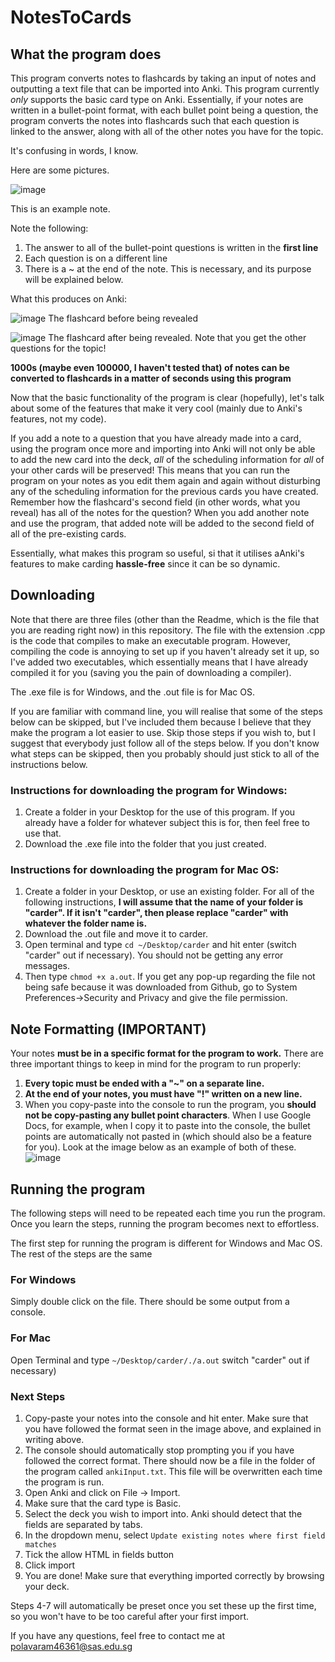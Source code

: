 # NotesToCards

## What the program does
This program converts notes to flashcards by taking an input of notes and outputting a text file that can be imported into Anki. This program currently *only* supports the basic card type on Anki. Essentially, if your notes are written in a bullet-point format, with each bullet point being a question, the program converts the notes into flashcards such that each question is linked to the answer, along with all of the other notes you have for the topic.

It's confusing in words, I know. 

Here are some pictures.

![image](https://user-images.githubusercontent.com/68109717/116247508-8354aa00-a79d-11eb-98ed-355f5340a828.png)

This is an example note.

Note the following:

1. The answer to all of the bullet-point questions is written in the **first line**
2. Each question is on a different line
3. There is a ~ at the end of the note. This is necessary, and its purpose will be explained below.

What this produces on Anki:

![image](https://user-images.githubusercontent.com/68109717/116249160-1a6e3180-a79f-11eb-8ead-6c234d87a0c1.png)
The flashcard before being revealed

![image](https://user-images.githubusercontent.com/68109717/116249214-28bc4d80-a79f-11eb-8a38-80bbb64e9f8d.png)
The flashcard after being revealed. Note that you get the other questions for the topic!

**1000s (maybe even 100000, I haven't tested that) of notes can be converted to flashcards in a matter of seconds using this program**

Now that the basic functionality of the program is clear (hopefully), let's talk about some of the features that make it very cool (mainly due to Anki's features, not my code).

If you add a note to a question that you have already made into a card, using the program once more and importing into Anki will not only be able to add the new card into the deck, *all* of the scheduling information for *all* of your other cards will be preserved! This means that you can run the program on your notes as you edit them again and again without disturbing any of the scheduling information for the previous cards you have created. Remember how the flashcard's second field (in other words, what you reveal) has all of the notes for the question? When you add another note and use the program, that added note will be added to the second field of all of the pre-existing cards. 

Essentially, what makes this program so useful, si that it utilises aAnki's features to make carding **hassle-free** since it can be so dynamic.

## Downloading
Note that there are three files (other than the Readme, which is the file that you are reading right now) in this repository. The file with the extension .cpp is the code that compiles to make an executable program. However, compiling the code is annoying to set up if you haven't already set it up, so I've added two executables, which essentially means that I have already compiled it for you (saving you the pain of downloading a compiler). 

The .exe file is for Windows, and the .out file is for Mac OS. 

If you are familiar with command line, you will realise that some of the steps below can be skipped, but I've included them because I believe that they make the program a lot easier to use. Skip those steps if you wish to, but I suggest that everybody just follow all of the steps below. If you don't know what steps can be skipped, then you probably should just stick to all of the instructions below.

### Instructions for downloading the program for Windows:
1. Create a folder in your Desktop for the use of this program. If you already have a folder for whatever subject this is for, then feel free to use that.
2. Download the .exe file into the folder that you just created.

### Instructions for downloading the program for Mac OS:
1. Create a folder in your Desktop, or use an existing folder. For all of the following instructions, **I will assume that the name of your folder is "carder". If it isn't "carder", then please replace "carder" with whatever the folder name is.**
2. Download the .out file and move it to carder.
3. Open terminal and type ``cd ~/Desktop/carder`` and hit enter (switch "carder" out if necessary). You should not be getting any error messages.
4. Then type ``chmod +x a.out``. If you get any pop-up regarding the file not being safe because it was downloaded from Github, go to System Preferences->Security and Privacy and give the file permission.

## Note Formatting (IMPORTANT)

Your notes **must be in a specific format for the program to work.** There are three important things to keep in mind for the program to run properly:
1. **Every topic must be ended with a "~" on a separate line.** 
2. **At the end of your notes, you must have "\!" written on a new line.**
3. When you copy-paste into the console to run the program, you **should not be copy-pasting any bullet point characters**. When I use Google Docs, for example, when I copy it to paste into the console, the bullet points are automatically not pasted in (which should also be a feature for you).
Look at the image below as an example of both of these.
![image](https://user-images.githubusercontent.com/68109717/116254164-b306b080-a7a3-11eb-8ec2-24235fa391dc.png)

## Running the program

The following steps will need to be repeated each time you run the program. Once you learn the steps, running the program becomes next to effortless.

The first step for running the program is different for Windows and Mac OS. The rest of the steps are the same

### For Windows
Simply double click on the file. There should be some output from a console. 


### For Mac
Open Terminal and type ``~/Desktop/carder/./a.out`` switch "carder" out if necessary)

### Next Steps
1. Copy-paste your notes into the console and hit enter. Make sure that you have followed the format seen in the image above, and explained in writing above.
2. The console should automatically stop prompting you if you have followed the correct format. There should now be a file in the folder of the program called ``ankiInput.txt``. This file will be overwritten each time the program is run.
3. Open Anki and click on File -> Import.
4. Make sure that the card type is Basic.
5. Select the deck you wish to import into. Anki should detect that the fields are separated by tabs. 
6. In the dropdown menu, select ``Update existing notes where first field matches``
7. Tick the allow HTML in fields button
8. Click import
9. You are done! Make sure that everything imported correctly by browsing your deck.

Steps 4-7 will automatically be preset once you set these up the first time, so you won't have to be too careful after your first import.

If you have any questions, feel free to contact me at polavaram46361@sas.edu.sg
